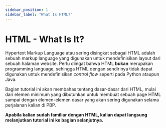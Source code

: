 ```yaml
---
sidebar_position: 1
sidebar_label: "What Is HTML?"
---
```


# HTML - What Is It?

Hypertext Markup Language atau sering disingkat sebagai HTML adalah sebuah markup language yang digunakan untuk mendefinisikan layout dari sebuah halaman website. Perlu diingat bahwa HTML **bukan** merupakan programming language, sehingga HTML dengan sendirinya tidak dapat digunakan untuk mendefinisikan *control flow* seperti pada Python ataupun Java.

Bagian tutorial ini akan membahas tentang dasar-dasar dari HTML, mulai dari elemen minimum yang dibutuhkan untuk membuat sebuah page HTML sampai dengan elemen-elemen dasar yang akan sering digunakan selama perjalanan kalian di PBP.

**Apabila kalian sudah familiar dengan HTML, kalian dapat langsung melanjutkan tutorial ini ke bagian selanjutnya.**

